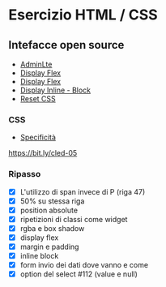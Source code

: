 # Esercizio HTML / CSS

## Intefacce open source
- [AdminLte](https://adminlte.io/themes/v3/index.html)
- [Display Flex](https://css-tricks.com/almanac/properties/j/justify-content/)
- [Display Flex](https://css-tricks.com/snippets/css/a-guide-to-flexbox/)
- [Display Inline - Block](https://www.digitalocean.com/community/tutorials/css-display-inline-vs-inline-block)
- [Reset CSS](https://andy-bell.co.uk/a-modern-css-reset/)

### CSS
- [Specificità](https://specificity.keegan.st/)

https://bit.ly/cled-05


### Ripasso

- [x] L'utilizzo di span invece di P (riga 47)
- [x] 50% su stessa riga
- [x] position absolute
- [x] ripetizioni di classi come widget
- [x] rgba e box shadow
- [x] display flex
- [x] margin e padding
- [x] inline block
- [x] form invio dei dati dove vanno e come
- [x] option del select #112 (value e null)